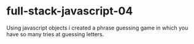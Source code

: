 # full-stack-javascript-04
Using javascript objects i created a phrase guessing game in which you have so many tries at guessing letters.
